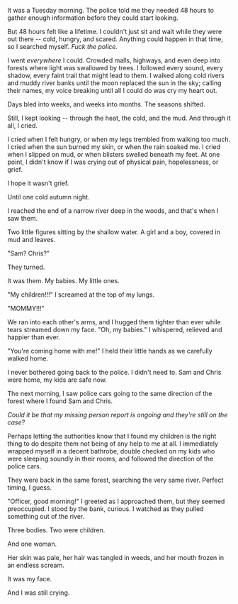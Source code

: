 It was a Tuesday morning. The police told me they needed 48 hours to gather enough information before they could start looking.

But 48 hours felt like a lifetime. I couldn't just sit and wait while they were out there -- cold, hungry, and scared. Anything could happen in that time, so I searched myself. *Fuck the police.*

I went *everywhere* I could. Crowded malls, highways, and even deep into forests where light was swallowed by trees. I followed every sound, every shadow, every faint trail that might lead to them. I walked along cold rivers and muddy river banks until the moon replaced the sun in the sky; calling their names, my voice breaking until all I could do was cry my heart out.

Days bled into weeks, and weeks into months. The seasons shifted.

Still, I kept looking -- through the heat, the cold, and the mud. And through it all, I cried.

I cried when I felt hungry, or when my legs trembled from walking too much. I cried when the sun burned my skin, or when the rain soaked me. I cried when I slipped on mud, or when blisters swelled beneath my feet. At one point, I didn't know if I was crying out of physical pain, hopelessness, or grief.

I hope it wasn't grief.

Until one cold autumn night.

I reached the end of a narrow river deep in the woods, and that's when I saw them.

Two little figures sitting by the shallow water. A girl and a boy, covered in mud and leaves.

"Sam? Chris?"

They turned.

It was them. My babies. My little ones.

"My children!!!" I screamed at the top of my lungs.

"MOMMY!!!"

We ran into each other's arms, and I hugged them tighter than ever while tears streamed down my face. "Oh, my babies." I whispered, relieved and happier than ever.

"You're coming home with me!" I held their little hands as we carefully walked home.

I never bothered going back to the police. I didn't need to. Sam and Chris were home, my kids are safe now.

The next morning, I saw police cars going to the same direction of the forest where I found Sam and Chris.

*Could it be that my missing person report is ongoing and they're still on the case?*

Perhaps letting the authorities know that I found my children is the right thing to do despite them not being of any help to me at all. I immediately wrapped myself in a decent bathrobe, double checked on my kids who were sleeping soundly in their rooms, and followed the direction of the police cars.

They were back in the same forest, searching the very same river. Perfect timing, I guess.

"Officer, good morning!" I greeted as I approached them, but they seemed preoccupied. I stood by the bank, curious. I watched as they pulled something out of the river.

Three bodies. Two were children.

And one woman.

Her skin was pale, her hair was tangled in weeds, and her mouth frozen in an endless scream.

It was my face.

And I was still crying.